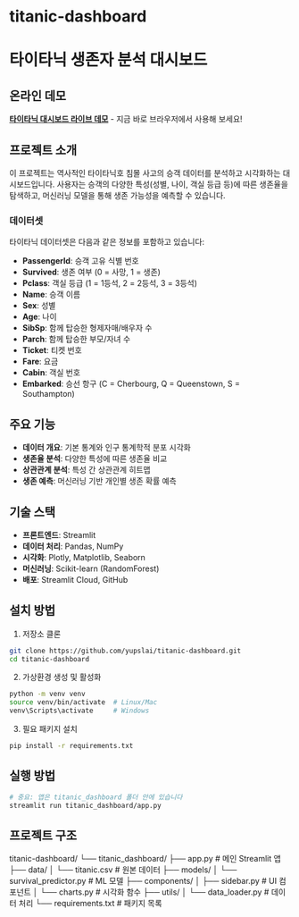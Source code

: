# titanic-dashboard
# 타이타닉 생존자 분석 대시보드

## 온라인 데모
**[타이타닉 대시보드 라이브 데모](https://titanic-dashboard-haxzaqgywet5aai2dentbb.streamlit.app/)** - 지금 바로 브라우저에서 사용해 보세요!

## 프로젝트 소개
이 프로젝트는 역사적인 타이타닉호 침몰 사고의 승객 데이터를 분석하고 시각화하는 대시보드입니다. 사용자는 승객의 다양한 특성(성별, 나이, 객실 등급 등)에 따른 생존율을 탐색하고, 머신러닝 모델을 통해 생존 가능성을 예측할 수 있습니다.

### 데이터셋
타이타닉 데이터셋은 다음과 같은 정보를 포함하고 있습니다:
- **PassengerId**: 승객 고유 식별 번호
- **Survived**: 생존 여부 (0 = 사망, 1 = 생존)
- **Pclass**: 객실 등급 (1 = 1등석, 2 = 2등석, 3 = 3등석)
- **Name**: 승객 이름
- **Sex**: 성별
- **Age**: 나이
- **SibSp**: 함께 탑승한 형제자매/배우자 수
- **Parch**: 함께 탑승한 부모/자녀 수
- **Ticket**: 티켓 번호
- **Fare**: 요금
- **Cabin**: 객실 번호
- **Embarked**: 승선 항구 (C = Cherbourg, Q = Queenstown, S = Southampton)

## 주요 기능
- **데이터 개요**: 기본 통계와 인구 통계학적 분포 시각화
- **생존율 분석**: 다양한 특성에 따른 생존율 비교
- **상관관계 분석**: 특성 간 상관관계 히트맵
- **생존 예측**: 머신러닝 기반 개인별 생존 확률 예측

## 기술 스택
- **프론트엔드**: Streamlit
- **데이터 처리**: Pandas, NumPy
- **시각화**: Plotly, Matplotlib, Seaborn
- **머신러닝**: Scikit-learn (RandomForest)
- **배포**: Streamlit Cloud, GitHub

## 설치 방법
1. 저장소 클론
```bash
git clone https://github.com/yupslai/titanic-dashboard.git
cd titanic-dashboard
```

2. 가상환경 생성 및 활성화
```bash
python -m venv venv
source venv/bin/activate  # Linux/Mac
venv\Scripts\activate     # Windows
```

3. 필요 패키지 설치
```bash
pip install -r requirements.txt
```

## 실행 방법
```bash
# 중요: 앱은 titanic_dashboard 폴더 안에 있습니다
streamlit run titanic_dashboard/app.py
```

## 프로젝트 구조
titanic-dashboard/
└── titanic_dashboard/
├── app.py # 메인 Streamlit 앱
├── data/
│ └── titanic.csv # 원본 데이터
├── models/
│ └── survival_predictor.py # ML 모델
├── components/
│ ├── sidebar.py # UI 컴포넌트
│ └── charts.py # 시각화 함수
├── utils/
│ └── data_loader.py # 데이터 처리
└── requirements.txt # 패키지 목록
